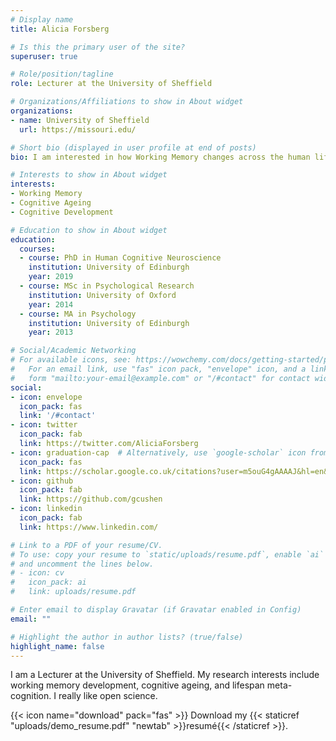 ```yaml
---
# Display name
title: Alicia Forsberg

# Is this the primary user of the site?
superuser: true

# Role/position/tagline
role: Lecturer at the University of Sheffield

# Organizations/Affiliations to show in About widget
organizations:
- name: University of Sheffield
  url: https://missouri.edu/

# Short bio (displayed in user profile at end of posts)
bio: I am interested in how Working Memory changes across the human lifespan

# Interests to show in About widget
interests:
- Working Memory
- Cognitive Ageing
- Cognitive Development

# Education to show in About widget
education:
  courses:
  - course: PhD in Human Cognitive Neuroscience
    institution: University of Edinburgh
    year: 2019
  - course: MSc in Psychological Research
    institution: University of Oxford
    year: 2014
  - course: MA in Psychology
    institution: University of Edinburgh
    year: 2013

# Social/Academic Networking
# For available icons, see: https://wowchemy.com/docs/getting-started/page-builder/#icons
#   For an email link, use "fas" icon pack, "envelope" icon, and a link in the
#   form "mailto:your-email@example.com" or "/#contact" for contact widget.
social:
- icon: envelope
  icon_pack: fas
  link: '/#contact'
- icon: twitter
  icon_pack: fab
  link: https://twitter.com/AliciaForsberg 
- icon: graduation-cap  # Alternatively, use `google-scholar` icon from `ai` icon pack
  icon_pack: fas
  link: https://scholar.google.co.uk/citations?user=m5ouG4gAAAAJ&hl=en&oi=ao
- icon: github
  icon_pack: fab
  link: https://github.com/gcushen
- icon: linkedin
  icon_pack: fab
  link: https://www.linkedin.com/

# Link to a PDF of your resume/CV.
# To use: copy your resume to `static/uploads/resume.pdf`, enable `ai` icons in `params.toml`, 
# and uncomment the lines below.
# - icon: cv
#   icon_pack: ai
#   link: uploads/resume.pdf

# Enter email to display Gravatar (if Gravatar enabled in Config)
email: ""

# Highlight the author in author lists? (true/false)
highlight_name: false
---
```


I am a Lecturer at the University of Sheffield. My research interests include working memory development, cognitive ageing, and lifespan meta-cognition. I really like open science. 

{{< icon name="download" pack="fas" >}} Download my {{< staticref "uploads/demo_resume.pdf" "newtab" >}}resumé{{< /staticref >}}.

